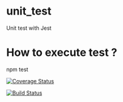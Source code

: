 # unit_test
Unit test with Jest

# How to execute test ?
npm test

[![Coverage Status](https://coveralls.io/repos/github/JoelOpl/JoelOpl-mds_b3_Omplou_Joel_dev_unit/badge.svg?branch=master)](https://coveralls.io/github/JoelOpl/JoelOpl-mds_b3_Omplou_Joel_dev_unit?branch=master)

[![Build Status](https://travis-ci.com/JoelOpl/JoelOpl-mds_b3_Omplou_Joel_dev_unit.svg?branch=master)](https://travis-ci.com/JoelOpl/JoelOpl-mds_b3_Omplou_Joel_dev_unit)